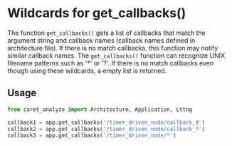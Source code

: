 # Wildcards for get_callbacks()

The function `get_callbacks()` gets a list of callbacks that match the argument string and callback names (callback names defined in architecture file).
If there is no match callbacks, this function may notify similar callback names.
The `get_callbacks()` function can recognize UNIX filename patterns such as '\*' or '?'.
If there is no match callbacks even though using these wildcards, a empty list is returned.

## Usage

```python
from caret_analyze import Architecture, Application, Lttng

callback1 = app.get_callbacks('/timer_driven_node/callback_0')
callback2 = app.get_callbacks('/timer_driven_node/callback_?')
callback3 = app.get_callbacks('/timer_driven_node/*')
```
